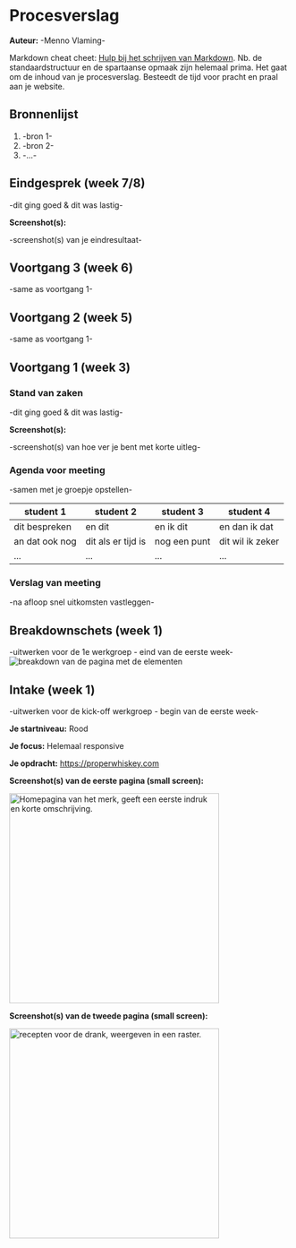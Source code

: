 # Procesverslag
**Auteur:** -Menno Vlaming-

Markdown cheat cheet: [Hulp bij het schrijven van Markdown](https://github.com/adam-p/markdown-here/wiki/Markdown-Cheatsheet). Nb. de standaardstructuur en de spartaanse opmaak zijn helemaal prima. Het gaat om de inhoud van je procesverslag. Besteedt de tijd voor pracht en praal aan je website.



## Bronnenlijst
1. -bron 1-
2. -bron 2-
3. -...-



## Eindgesprek (week 7/8)

-dit ging goed & dit was lastig-

**Screenshot(s):**

-screenshot(s) van je eindresultaat-



## Voortgang 3 (week 6)

-same as voortgang 1-



## Voortgang 2 (week 5)

-same as voortgang 1-



## Voortgang 1 (week 3)

### Stand van zaken

-dit ging goed & dit was lastig-

**Screenshot(s):**

-screenshot(s) van hoe ver je bent met korte uitleg-

### Agenda voor meeting

-samen met je groepje opstellen-

| student 1      | student 2          | student 3    | student 4        |
| ---            | ---                | ---          | ---              |
| dit bespreken  | en dit             | en ik dit    | en dan ik dat    |
| an dat ook nog | dit als er tijd is | nog een punt | dit wil ik zeker |
| ...            | ...                | ...          | ...              |

### Verslag van meeting

-na afloop snel uitkomsten vastleggen-



## Breakdownschets (week 1)

-uitwerken voor de 1e werkgroep - eind van de eerste week-
<img src="images/breakdown.png" alt="breakdown van de pagina met de elementen">


## Intake (week 1)
-uitwerken voor de kick-off werkgroep - begin van de eerste week-

**Je startniveau:** Rood

**Je focus:** Helemaal responsive

**Je opdracht:** https://properwhiskey.com

**Screenshot(s) van de eerste pagina (small screen):**

<img src="images/proper_home.jpeg" width="375px" alt="Homepagina van het merk, geeft een eerste indruk en korte omschrijving.">

**Screenshot(s) van de tweede pagina (small screen):**

<img src="images/proper_recipes.jpeg" width="375px" alt="recepten voor de drank, weergeven in een raster.">
